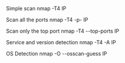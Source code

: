 Simple scan
nmap -T4 IP

Scan all the ports
nmap -T4 -p- IP

Scan only the top port
nmap -T4 --top-ports IP

Service and version detection
nmap -T4 -A IP

OS Detection
nmap -O --osscan-guess IP
